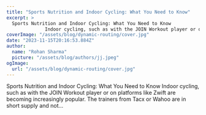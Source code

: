 ```yaml
---
title: "Sports Nutrition and Indoor Cycling: What You Need to Know"
excerpt: >
  Sports Nutrition and Indoor Cycling: What You Need to Know
              Indoor cycling, such as with the JOIN Workout player or on platforms like Zwift are becoming increasingly popular. The trainers f
coverImage: "/assets/blog/dynamic-routing/cover.jpg"
date: "2023-11-15T20:16:53.884Z"
author:
  name: "Rohan Sharma"
  picture: "/assets/blog/authors/jj.jpeg"
ogImage:
  url: "/assets/blog/dynamic-routing/cover.jpg"
---
```


Sports Nutrition and Indoor Cycling: What You Need to Know
            Indoor cycling, such as with the JOIN Workout player or on platforms like Zwift are becoming increasingly popular. The trainers from Tacx or Wahoo are in short supply and not…